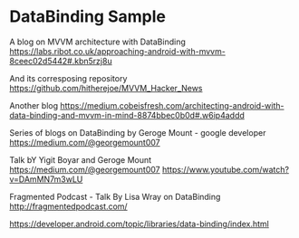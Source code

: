 # DataBinding Sample

A blog on MVVM architecture with DataBinding
https://labs.ribot.co.uk/approaching-android-with-mvvm-8ceec02d5442#.kbn5rzj8u

And its corresposing repository
https://github.com/hitherejoe/MVVM_Hacker_News

Another blog
https://medium.cobeisfresh.com/architecting-android-with-data-binding-and-mvvm-in-mind-8874bbec0b0d#.w6ip4addd

Series of blogs on DataBinding by Geroge Mount - google developer
https://medium.com/@georgemount007

Talk bY Yigit Boyar and Geroge Mount
https://medium.com/@georgemount007
https://www.youtube.com/watch?v=DAmMN7m3wLU

Fragmented Podcast - Talk By Lisa Wray on DataBinding
http://fragmentedpodcast.com/

https://developer.android.com/topic/libraries/data-binding/index.html


